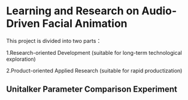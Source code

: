 # Learning and Research on Audio-Driven Facial Animation

This project is divided into two parts：

1.Research-oriented Development (suitable for long-term technological exploration)

2.Product-oriented Applied Research (suitable for rapid productization)

## Unitalker Parameter Comparison Experiment


